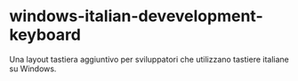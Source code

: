 # windows-italian-devevelopment-keyboard
Una layout tastiera aggiuntivo per sviluppatori che utilizzano tastiere italiane su Windows.
